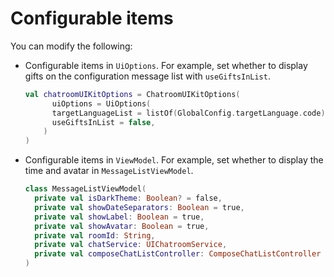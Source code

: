 # Configurable items

You can modify the following:

- Configurable items in `UiOptions`. For example, set whether to display gifts on the configuration message list with `useGiftsInList`.
    
    ```kotlin
    val chatroomUIKitOptions = ChatroomUIKitOptions(
          uiOptions = UiOptions(
          targetLanguageList = listOf(GlobalConfig.targetLanguage.code),
          useGiftsInList = false,
        )
    )
    ```

- Configurable items in `ViewModel`. For example, set whether to display the time and avatar in `MessageListViewModel`.

    ```kotlin
    class MessageListViewModel(
      private val isDarkTheme: Boolean? = false,
      private val showDateSeparators: Boolean = true,
      private val showLabel: Boolean = true,
      private val showAvatar: Boolean = true,
      private val roomId: String,
      private val chatService: UIChatroomService,
      private val composeChatListController: ComposeChatListController
    )
    ```
